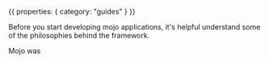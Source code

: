 {{
  properties: {
    category: "guides"
  }
}}

Before you start developing mojo applications, it's helpful understand some of the philosophies behind the framework.

Mojo was 
